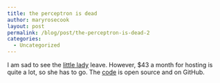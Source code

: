 ```yaml
---
title: the perceptron is dead
author: maryrosecook
layout: post
permalink: /blog/post/the-perceptron-is-dead-2
categories:
  - Uncategorized
---
```

I am sad to see the [little lady][1] leave. However, $43 a month for hosting is quite a lot, so she has to go. The [code][2] is open source and on GitHub.

 [1]: http://theperceptron.com
 [2]: http://github.com/maryrosecook/theperceptron/